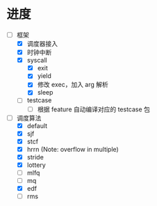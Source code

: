 # 进度
- [ ] 框架
    - [x] 调度器接入
    - [x] 时钟中断
    - [x] syscall
        - [x] exit
        - [x] yield
        - [x] 修改 exec，加入 arg 解析
        - [x] sleep
    - [ ] testcase
        - [ ] 根据 feature 自动编译对应的 testcase 包
- [ ] 调度算法
    - [x] default
    - [x] sjf
    - [x] stcf
    - [x] hrrn (Note: overflow in multiple)
    - [x] stride
    - [x] lottery
    - [ ] mlfq
    - [ ] mq
    - [x] edf
    - [ ] rms